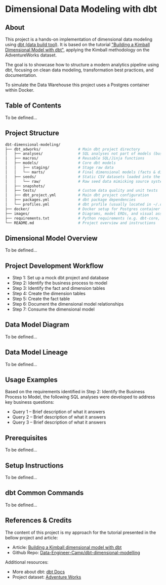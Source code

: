 # Dimensional Data Modeling with dbt

## About
This project is a hands-on implementation of dimensional data modeling using [dbt (data build tool)](https://www.getdbt.com/). It is based on the tutorial ["Building a Kimball Dimensional Model with dbt"](https://github.com/Data-Engineer-Camp/dbt-dimensional-modelling), applying the Kimball methodology on the AdventureWorks dataset.

The goal is to showcase how to structure a modern analytics pipeline using dbt, focusing on clean data modeling, transformation best practices, and documentation.

To simulate the Data Warehouse this project uses a Postgres container within Docker.

## Table of Contents
To be defined...


## Project Structure
```bash
dbt-dimensional-modeling/
├── dbt_adworks/                 # Main dbt project directory
│   ├── analyses/                # SQL analyses not part of models (business questions solutions)
│   ├── macros/                  # Reusable SQL/Jinja functions
│   ├── models/                  # Core dbt models
│   │   ├── staging/             # Stage raw data
│   │   └── marts/               # Final dimensional models (facts & dimensions)
│   ├── seeds/                   # Static CSV datasets loaded into the warehouse
│   │   └── raw/                 # Raw seed data mimicking source systems
│   ├── snapshots/               
│   ├── tests/                   # Custom data quality and unit tests
│   ├── dbt_project.yml          # Main dbt project configuration
│   ├── packages.yml             # dbt package dependencies
│   └── profiles.yml             # dbt profile (usually located in ~/.dbt/)
├── docker/                      # Docker setup for Postgres container
├── images/                      # Diagrams, model ERDs, and visual assets
├── requirements.txt             # Python requirements (e.g. dbt-core, dbt-postgres)
└── README.md                    # Project overview and instructions
```


## Dimensional Model Overview
To be defined...


## Project Development Workflow
- Step 1: Set up a mock dbt project and database
- Step 2: Identify the business process to model
- Step 3: Identify the fact and dimension tables
- Step 4: Create the dimension tables
- Step 5: Create the fact table
- Step 6: Document the dimensional model relationships
- Step 7: Consume the dimensional model


## Data Model Diagram
To be defined...


## Data Model Lineage
To be defined...


## Usage Examples
Based on the requirements identified in Step 2: Identify the Business Process to Model, the following SQL analyses were developed to address key business questions:
- Query 1 – Brief description of what it answers
- Query 2 – Brief description of what it answers
- Query 3 – Brief description of what it answers


## Prerequisites
To be defined...


## Setup Instructions
To be defined...


## dbt Common Commands
To be defined...


## References & Credits

The content of this project is my approach for the tutorial presented in the bellow project and article:

- Article: [Building a Kimball dimensional model with dbt](https://docs.getdbt.com/blog/kimball-dimensional-model)
- Github Repo: [Data-Engineer-Camp/dbt-dimensional-modelling](https://github.com/Data-Engineer-Camp/dbt-dimensional-modelling/tree/main)


Additional resources:
- More about dbt: [dbt Docs](https://docs.getdbt.com/docs/introduction)
- Project dataset: [Adventure Works](https://learn.microsoft.com/en-us/sql/samples/adventureworks-install-configure?view=sql-server-ver17&tabs=ssms)